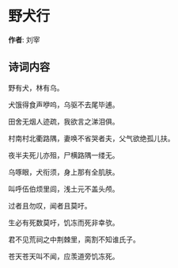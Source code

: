 # 野犬行

**作者**: 刘宰

## 诗词内容

野有犬，林有乌。

犬饿得食声咿呜，乌驱不去尾毕逋。

田舍无烟人迹疏，我欲言之涕泪俱。

村南村北衢路隅，妻唤不省哭者夫，父气欲绝孤儿扶。

夜半夫死儿亦殂，尸横路隅一缕无。

乌啄眼，犬衔须，身上那有全肌肤。

叫呼伍伯烦里闾，浅土元不盖头颅。

过者且勿叹，闻者且莫吁。

生必有死数莫吁，饥冻而死非幸欤。

君不见荒祠之中荆棘里，脔割不知谁氏子。

苍天苍天叫不闻，应羡道旁饥冻死。

